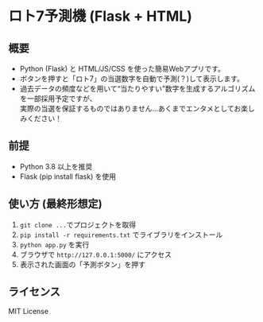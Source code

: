 # ロト7予測機 (Flask + HTML)

## 概要
- Python (Flask) と HTML/JS/CSS を使った簡易Webアプリです。
- ボタンを押すと「ロト7」の当選数字を自動で予測(？)して表示します。
- 過去データの頻度などを用いて“当たりやすい”数字を生成するアルゴリズムを一部採用予定ですが、  
  実際の当選を保証するものではありません…あくまでエンタメとしてお楽しみください！

## 前提
- Python 3.8 以上を推奨
- Flask (pip install flask) を使用

## 使い方 (最終形想定)
1. `git clone ...`でプロジェクトを取得
2. `pip install -r requirements.txt` でライブラリをインストール
3. `python app.py` を実行
4. ブラウザで `http://127.0.0.1:5000/` にアクセス
5. 表示された画面の「予測ボタン」を押す

## ライセンス
MIT License
